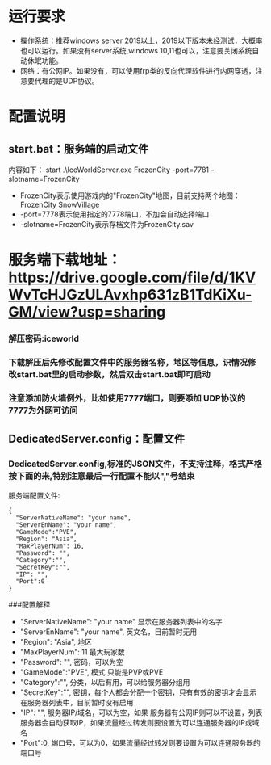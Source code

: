 # 运行要求
- 操作系统：推荐windows server 2019以上，2019以下版本未经测试，大概率也可以运行。如果没有server系统,windows 10,11也可以，注意要关闭系统自动休眠功能。
- 网络：有公网IP。如果没有，可以使用frp类的反向代理软件进行内网穿透，注意要代理的是UDP协议。

# 配置说明
## start.bat：服务端的启动文件
内容如下：
start .\IceWorldServer.exe FrozenCity  -port=7781 -slotname=FrozenCity

- FrozenCity表示使用游戏内的"FrozenCity"地图，目前支持两个地图：FrozenCity SnowVillage
- -port=7778表示使用指定的7778端口，不加会自动选择端口
- -slotname=FrozenCity表示存档文件为FrozenCity.sav
  
# 服务端下载地址：<a href="https://drive.google.com/file/d/1KVWvTcHJGzULAvxhp631zB1TdKiXu-GM/view?usp=sharing">https://drive.google.com/file/d/1KVWvTcHJGzULAvxhp631zB1TdKiXu-GM/view?usp=sharing</a>

### 解压密码:iceworld
### 下载解压后先修改配置文件中的服务器名称，地区等信息，识情况修改start.bat里的启动参数，然后双击start.bat即可启动
### 注意添加防火墙例外，比如使用7777端口，则要添加 UDP协议的7777为外网可访问


## DedicatedServer.config：配置文件

### DedicatedServer.config,标准的JSON文件，不支持注释，格式严格按下面的来,特别注意最后一行配置不能以","号结束
服务端配置文件:
```
{
  "ServerNativeName": "your name",
  "ServerEnName": "your name",
  "GameMode":"PVE",
  "Region": "Asia",
  "MaxPlayerNum": 16,
  "Password": "",
  "Category":"",
  "SecretKey":"",
  "IP": "",
  "Port":0
}
```
###配置解释
 - "ServerNativeName": "your name"  显示在服务器列表中的名字
 - "ServerEnName": "your name",   英文名，目前暂时无用
 - "Region": "Asia",   地区
 - "MaxPlayerNum": 11  最大玩家数
 - "Password": "",   密码，可以为空
 - "GameMode":"PVE",   模式  只能是PVP或PVE
 - "Category":"",   分类，以后有用，可以给服务器分组用
 - "SecretKey":"",   密钥，每个人都会分配一个密钥，只有有效的密钥才会显示在服务器列表中，目前暂时没有启用
 - "IP": "",   服务器IP/域名，可以为空，如果 服务器有公网IP则可以不设置，列表服务器会自动获取IP，如果流量经过转发则要设置为可以连通服务器的IP或域名
 - "Port":0,   端口号，可以为0，如果流量经过转发则要设置为可以连通服务器的端口号



